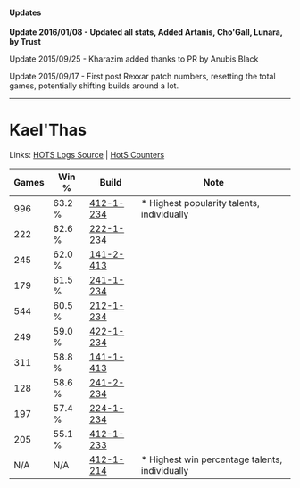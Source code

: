 #### Updates
**Update 2016/01/08 - Updated all stats, Added Artanis, Cho'Gall, Lunara, by Trust**

Update 2015/09/25 - Kharazim added thanks to PR by Anubis Black

Update 2015/09/17 - First post Rexxar patch numbers, resetting the total games, potentially shifting builds around a lot.

***

# Kael'Thas

Links: [HOTS Logs Source](https://www.hotslogs.com/Sitewide/HeroDetails?Hero=Kael'Thas) | [HotS Counters](http://hotscounters.com/#/hero/Kael'Thas)

Games  | Win %  | Build     | Note
-----  | -----  | -----     | ----
996    | 63.2 % | [412-1-234](http://www.heroesfire.com/hots/talent-calculator/kaelthas#rtaI) | * Highest popularity talents, individually
222    | 62.6 % | [222-1-234](http://www.heroesfire.com/hots/talent-calculator/kaelthas#kdio) | 
245    | 62.0 % | [141-2-413](http://www.heroesfire.com/hots/talent-calculator/kaelthas#hYEz) | 
179    | 61.5 % | [241-1-234](http://www.heroesfire.com/hots/talent-calculator/kaelthas#lM5Y) | 
544    | 60.5 % | [212-1-234](http://www.heroesfire.com/hots/talent-calculator/kaelthas#kFII) | 
249    | 59.0 % | [422-1-234](http://www.heroesfire.com/hots/talent-calculator/kaelthas#sF-o) | 
311    | 58.8 % | [141-1-413](http://www.heroesfire.com/hots/talent-calculator/kaelthas#hX_L) | 
128    | 58.6 % | [241-2-234](http://www.heroesfire.com/hots/talent-calculator/kaelthas#lMLA) | 
197    | 57.4 % | [224-1-234](http://www.heroesfire.com/hots/talent-calculator/kaelthas#kibI) | 
205    | 55.1 % | [412-1-233](http://www.heroesfire.com/hots/talent-calculator/kaelthas#rtaH) | 
N/A    | N/A    | [412-1-214](http://www.heroesfire.com/hots/talent-calculator/kaelthas#rtZ-) | * Highest win percentage talents, individually
